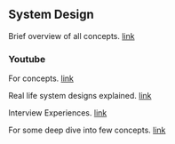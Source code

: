 ## System Design 

Brief overview of all concepts. [link](https://github.com/donnemartin/system-design-primer)
	
### Youtube
For concepts. [link](https://www.youtube.com/watch?v=xpDnVSmNFX0&list=PLMCXHnjXnTnvo6alSjVkgxV-VH6EPyvoX)

Real life system designs explained. [link](https://www.youtube.com/channel/UCZEfiXy7PmtVTezYUvc4zZw)

Interview Experiences. [link](https://www.youtube.com/channel/UCUm1OB1gDV0Tl0Mjx5I01-A)

For some deep dive into few concepts. [link](https://www.youtube.com/channel/UC9vLsnF6QPYuH51njmIooCQ)
